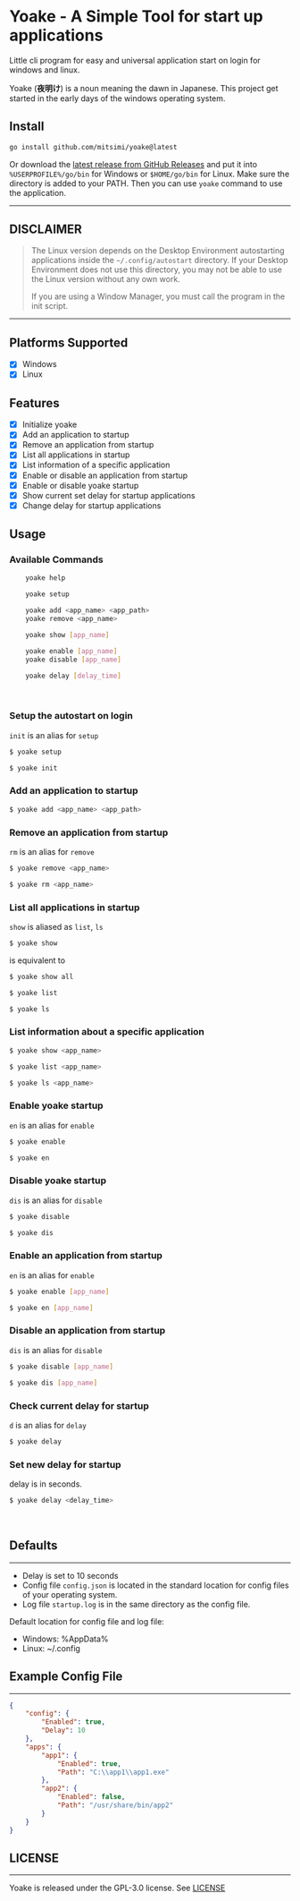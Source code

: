 # Yoake - A Simple Tool for start up applications

Little cli program for easy and universal application start on login for windows and linux.

Yoake (**夜明け**) is a noun meaning the dawn in Japanese. This project get started in the early days of the windows operating system.

## Install

```sh
go install github.com/mitsimi/yoake@latest
```

Or download the [latest release from GitHub Releases](https://github.com/mitsimi/yoake/releases/latest) and put it into `%USERPROFILE%/go/bin` for Windows or `$HOME/go/bin` for Linux. Make sure the directory is added to your PATH. Then you can use `yoake` command to use the application.

---

## DISCLAIMER

> The Linux version depends on the Desktop Environment autostarting applications inside the `~/.config/autostart` directory. 
> If your Desktop Environment does not use this directory, you may not be able to use the Linux version without any own work. 
>
> If you are using a Window Manager, you must call the program in the init script.

---

## Platforms Supported

- [x] Windows
- [x] Linux

## Features

- [x] Initialize yoake
- [x] Add an application to startup
- [x] Remove an application from startup
- [x] List all applications in startup
- [x] List information of a specific application
- [x] Enable or disable an application from startup
- [x] Enable or disable yoake startup
- [x] Show current set delay for startup applications
- [x] Change delay for startup applications

## Usage

### Available Commands

```sh
    yoake help

    yoake setup

    yoake add <app_name> <app_path>
    yoake remove <app_name>

    yoake show [app_name]

    yoake enable [app_name]
    yoake disable [app_name]

    yoake delay [delay_time]
```

<br/>

### Setup the autostart on login

`init` is an alias for `setup`

```sh
$ yoake setup
```

```sh
$ yoake init
```

### Add an application to startup

```sh
$ yoake add <app_name> <app_path>
```

### Remove an application from startup

`rm` is an alias for `remove`

```sh
$ yoake remove <app_name>
```

```sh
$ yoake rm <app_name>
```

### List all applications in startup

`show` is aliased as `list`, `ls`

```sh
$ yoake show
```
is equivalent to
```sh
$ yoake show all
```

```sh
$ yoake list
```

```sh
$ yoake ls
```



### List information about a specific application

```sh
$ yoake show <app_name>
```

```sh
$ yoake list <app_name>
```

```sh
$ yoake ls <app_name>
```

### Enable yoake startup

`en` is an alias for `enable`

```sh
$ yoake enable
```

```sh
$ yoake en
```

### Disable yoake startup

`dis` is an alias for `disable`

```sh
$ yoake disable
```

```sh
$ yoake dis
```

### Enable an application from startup

`en` is an alias for `enable`

```sh
$ yoake enable [app_name]
```

```sh
$ yoake en [app_name]
```

### Disable an application from startup

`dis` is an alias for `disable`

```sh
$ yoake disable [app_name]
```

```sh
$ yoake dis [app_name]
```


### Check current delay for startup

`d` is an alias for `delay`

```sh
$ yoake delay
```

### Set new delay for startup

delay is in seconds.

```sh
$ yoake delay <delay_time>
```

<br/>

## Defaults
---
- Delay is set to 10 seconds
- Config file `config.json` is located in the standard location for config files of your operating system.
- Log file `startup.log` is in the same directory as the config file.

Default location for config file and log file:
- Windows: %AppData%
- Linux: ~/.config

## Example Config File
---
```json
{
    "config": {
        "Enabled": true,
        "Delay": 10
    },
    "apps": {
        "app1": {
            "Enabled": true,
            "Path": "C:\\app1\\app1.exe"
        },
        "app2": {	
            "Enabled": false,
            "Path": "/usr/share/bin/app2"
        }
    }
}
```

## LICENSE
---
Yoake is released under the GPL-3.0 license. See [LICENSE](https://github.com/mitsimi/yoake/blob/main/LICENSE)

